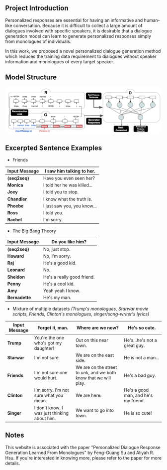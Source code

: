 ## Project Introduction

Personalized responses are essential for having an informative and human-like conversation. 
Because it is difficult to collect a large amount of dialogues involved with specific speakers, it is desirable that a dialogue generation model can learn to generate personalized responses simply from monologues of individuals. 

In this work, we proposed a novel personalized dialogue generation method which reduces the training data requirement to dialogues without speaker information and monologues of every target speaker.

## Model Structure

![Image of model structure](https://github.com/adelaidehsu/Personalized-Dialogue-Response-Generation-learned-from-Monologues-demo/blob/master/model-structure.jpg)

## Excerpted Sentence Examples

- Friends

**Input Message** | I saw him talking to her.
------------ | -------------
**(seq2seq)**| Have you even seen her?
**Monica** | I told her he was killed...
**Joey** | I told you to stop.
**Chandler** | I know what the truth is.
**Phoebe** | I just saw you, you know...
**Ross** | I told you.
**Rachel** | I'm sorry.

- The Big Bang Theory

**Input Message** | Do you like him?
------------ | -------------
**(seq2seq)**| No, just stop.
**Howard** | No, I'm sorry.
**Raj** | He's a good kid.
**Leonard** | No.
**Sheldon** | He's a really good friend.
**Penny** | He's a cool kid.
**Amy** | Yeah yeah I know.
**Bernadette** | He's my man.

- Mixture of multiple datasets
*(Trump's monologues, Starwar movie scripts, Friends, Clinton's monologues, singer/song-writer's lyrics)*

**Input Message** | Forget it, man. | Where are we now? | He's so cute.
------------ | ------------- | ------------- | -------------
**Trump**| You're the one who's got my daughter! | Out on this near town. | He's...he's not a great guy.
**Starwar** | I'm not sure. | We are on the east side. | He is not a man...
**Friends** | I'm not sure one would hurt. | We are on the street to *unk*, and we both know that we will play. | He's a bad guy.
**Clinton** | I'm sorry. I'm not sure what you mean. | We are here. | He's a good man, and he's my friend.
**Singer** | I don't know, I was just thinking about him. | We want to go into town. | He is so cute!


## Notes

This website is associated with the paper "Personalized Dialogue Response Generation Learned From Monologues" by Feng-Guang Su and Aliyah R. Hsu. If you're interested in knowing more, please refer to the paper for more details.
